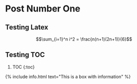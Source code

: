 # Post Number One


## Testing Latex

$$\sum_{i=1}^n i^2 = \frac{n(n+1)(2n+1)}{6}$$

## Testing TOC 

1. TOC
{:toc}

{% include info.html text="This is a box with information" %}
